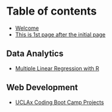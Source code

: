 # Table of contents

* [Welcome](README.md)
* [This is 1st page after the initial page](welcome.md)

## Data Analytics

* [Multiple Linear Regression with R](data-analytics/lm01.md)

## Web Development

* [UCLAx Coding Boot Camp Projects](web-development/uclax-coding-boot-camp-projects.md)

